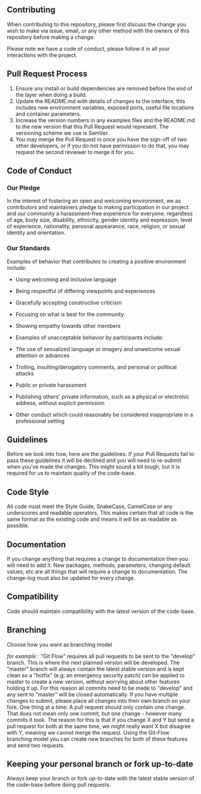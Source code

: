 ## Contributing

When contributing to this repository, please first discuss the change you wish to make via issue, email, or any other method with the owners of this repository before making a change.

Please note we have a code of conduct, please follow it in all your interactions with the project.

## Pull Request Process
1. Ensure any install or build dependencies are removed before the end of the layer when doing a build.
2. Update the README.md with details of changes to the interface, this includes new environment variables, exposed ports, useful file locations and container parameters.
3. Increase the version numbers in any examples files and the README.md to the new version that this Pull Request would represent. The versioning scheme we use is SemVer.
4. You may merge the Pull Request in once you have the sign-off of two other developers, or if you do not have permission to do that, you may request the second reviewer to merge it for you.

## Code of Conduct

### Our Pledge
In the interest of fostering an open and welcoming environment, we as contributors and maintainers pledge to making participation in our project and our community a harassment-free experience for everyone, regardless of age, body size, disability, ethnicity, gender identity and expression, level of experience, nationality, personal appearance, race, religion, or sexual identity and orientation.

### Our Standards
Examples of behavior that contributes to creating a positive environment include:

* Using welcoming and inclusive language
* Being respectful of differing viewpoints and experiences
* Gracefully accepting constructive criticism
* Focusing on what is best for the community
* Showing empathy towards other members

* Examples of unacceptable behavior by participants include:

* The use of sexualized language or imagery and unwelcome sexual attention or advances
* Trolling, insulting/derogatory comments, and personal or political attacks
* Public or private harassment
* Publishing others' private information, such as a physical or electronic address, without explicit permission
* Other conduct which could reasonably be considered inappropriate in a professional setting


## Guidelines
Before we look into how, here are the guidelines. If your Pull Requests fail
to pass these guidelines it will be declined and you will need to re-submit
when you’ve made the changes. This might sound a bit tough, but it is required
for us to maintain quality of the code-base.

## Code Style
All code must meet the Style Guide, SnakeCase, CamelCase or any underscores and readable operators. This makes certain 
that all code is the same format as the existing code and means it will be as readable as possible.

## Documentation
If you change anything that requires a change to documentation then you will need to add it. New packages, methods, 
parameters, changing default values, etc are all things that will require a change to documentation. 
The change-log must also be updated for every change.

## Compatibility
Code should maintain compatibility with the latest version of the code-base.

## Branching
Choose how you want as branching model 

_for example :_ 
"Git Flow" requires all pull requests to be sent to the "develop" branch. This is
where the next planned version will be developed. The "master" branch will always contain the latest stable version and 
is kept clean so a "hotfix" (e.g: an emergency security patch) can be applied to master to create a new version, without 
worrying about other features holding it up. For this reason all commits need to be made to "develop" and any sent to "master" 
will be closed automatically. If you have multiple changes to submit, please place all changes into their own branch on your fork.
One thing at a time: A pull request should only contain one change. That does not mean only one commit, 
but one change - however many commits it took. The reason for this is that if you change X and Y but send a pull 
request for both at the same time, we might really want X but disagree with Y, meaning we cannot merge the request. 
Using the Git-Flow branching model you can create new branches for both of these features and send two requests.

## Keeping your personal branch or fork up-to-date
Always keep your branch or fork up-to-date with the latest stable version of the code-base before doing pull requests.



